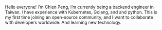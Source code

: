 Hello everyone!  I’m Chien Peng, I’m currently  being a backend engineer in Taiwan. I have experience with Kubernetes, Golang, and and python. This is my first time joining an open-source community, and I want to collaborate with developers worldwide. And learning new technology.
